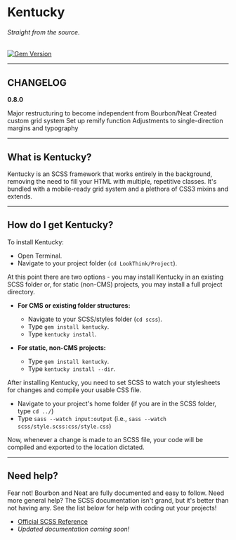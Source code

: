 # Kentucky
###### Straight from the source.

[![Gem Version](https://badge.fury.io/rb/kentucky.png)](http://badge.fury.io/rb/kentucky)

***

## CHANGELOG

**0.8.0**

Major restructuring to become independent from Bourbon/Neat
Created custom grid system
Set up remify function
Adjustments to single-direction margins and typography

***

## What is Kentucky?
Kentucky is an SCSS framework that works entirely in the background, removing the need to fill your HTML with multiple, repetitive classes. It's bundled with a mobile-ready grid system and a plethora of CSS3 mixins and extends.

***

## How do I get Kentucky?
To install Kentucky:

+ Open Terminal.
+ Navigate to your project folder (`cd LookThink/Project`).

At this point there are two options - you may install Kentucky in an existing SCSS folder or, for static (non-CMS) projects, you may install a full project directory.

+ **For CMS or existing folder structures:**
	+ Navigate to your SCSS/styles folder (`cd scss`).
	+ Type `gem install kentucky`.
	+ Type `kentucky install`.
		
+ **For static, non-CMS projects:**
	+ Type `gem install kentucky`.
	+ Type `kentucky install --dir`.
	
After installing Kentucky, you need to set SCSS to watch your stylesheets for changes and compile your usable CSS file.

+ Navigate to your project's home folder (if you are in the SCSS folder, type `cd ../`)
+ Type `sass --watch input:output` (i.e., `sass --watch scss/style.scss:css/style.css`)

Now, whenever a change is made to an SCSS file, your code will be compiled and exported to the location dictated.

***

## Need help?
Fear not! Bourbon and Neat are fully documented and easy to follow. Need more general help? The SCSS documentation isn't grand, but it's better than not having any. See the list below for help with coding out your projects!

+ [Official SCSS Reference](http://sass-lang.com/docs/yardoc/file.SASS_REFERENCE.html#)
+ *Updated documentation coming soon!*
